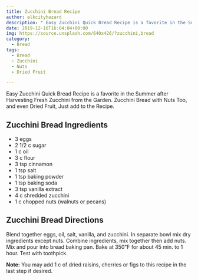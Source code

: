 ```yaml
---
title: Zucchini Bread Recipe
author: elkcityhazard
description: " Easy Zucchini Quick Bread Recipe is a favorite in the Summer after Harvesting Fresh Zucchini from the Garden. Zucchini Bread with Nuts Too, and even Dried Fruit, Just add to the Recipe."
date: 2019-12-16T16:04:04+00:00
img: https://source.unsplash.com/640x426/?zucchini,bread
category:
  - Bread
tags:
  - Bread
  - Zucchini
  - Nuts
  - Dried Fruit

---
```

Easy Zucchini Quick Bread Recipe is a favorite in the Summer after Harvesting Fresh Zucchini from the Garden. Zucchini Bread with Nuts Too, and even Dried Fruit, Just add to the Recipe.

## Zucchini Bread Ingredients

  * 3 eggs
  * 2 1/2 c sugar
  * 1 c oil
  * 3 c flour
  * 3 tsp cinnamon
  * 1 tsp salt
  * 1 tsp baking powder
  * 1 tsp baking soda
  * 3 tsp vanilla extract
  * 4 c shredded zucchini
  * 1 c chopped nuts (walnuts or pecans)

## Zucchini Bread Directions

Blend together eggs, oil, salt, vanilla, and zucchini. In separate bowl mix dry ingredients except nuts. Combine ingredients, mix together then add nuts. Mix and pour into bread baking pan. Bake at 350&#8457; for about 45 min. to 1 hour. Test with toothpick.

**Note:** You may add 1 c of dried raisins, cherries or figs to this recipe in the last step if desired.

 [1]: /wordpress/vegetables-and-salad-recipes/